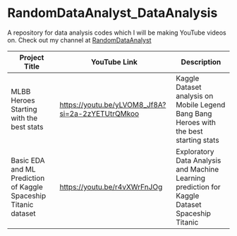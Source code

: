 # RandomDataAnalyst_DataAnalysis
A repository for data analysis codes which I will be making YouTube videos on. Check out my channel at [RandomDataAnalyst](https://www.youtube.com/@RandomDataAnalyst)

| Project Title  | YouTube Link | Description
| ------------- | ------------- | ------------- 
| MLBB Heroes Starting with the best stats  | https://youtu.be/yLVOM8_Jf8A?si=2a-2zYETUtrQMkoo | Kaggle Dataset analysis on Mobile Legend Bang Bang Heroes with the best starting stats 
| Basic EDA and ML Prediction of Kaggle Spaceship Titanic dataset  | https://youtu.be/r4vXWrFnJOg | Exploratory Data Analysis and Machine Learning prediction for Kaggle Dataset Spaceship Titanic
